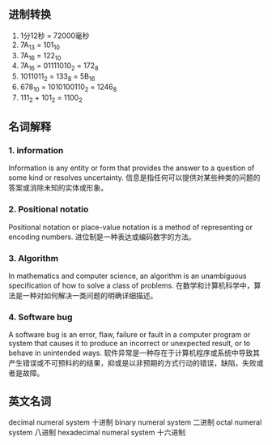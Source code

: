 ## 进制转换
1. 1分12秒 = 72000毫秒
2. 7A<sub>13</sub> = 101<sub>10</sub>
3. 7A<sub>16</sub> = 122<sub>10</sub>
4. 7A<sub>16</sub> = 01111010<sub>2</sub> = 172<sub>8</sub>
5. 1011011<sub>2</sub> = 133<sub>8</sub> = 5B<sub>16</sub>
6. 678<sub>10</sub> = 1010100110<sub>2</sub> = 1246<sub>8</sub>
7. 111<sub>2</sub> + 101<sub>2</sub> = 1100<sub>2</sub>

## 名词解释

### 1. information
Information is any entity or form that provides the answer to a question of some kind or resolves uncertainty.
信息是指任何可以提供对某些种类的问题的答案或消除未知的实体或形象。

### 2. Positional notatio
Positional notation or place-value notation is a method of representing or encoding numbers. 
进位制是一种表达或编码数字的方法。

### 3. Algorithm
In mathematics and computer science, an algorithm is an unambiguous specification of how to solve a class of problems.
在数学和计算机科学中，算法是一种对如何解决一类问题的明确详细描述。

### 4. Software bug
A software bug is an error, flaw, failure or fault in a computer program or system that causes it to produce an incorrect or unexpected result, or to behave in unintended ways.
软件异常是一种存在于计算机程序或系统中导致其产生错误或不可预料的的结果，抑或是以非预期的方式行动的错误，缺陷，失败或者是故障。


## 英文名词
decimal numeral system 十进制
binary numeral system 二进制
octal numeral system 八进制
hexadecimal numeral system 十六进制